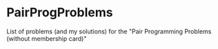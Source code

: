 PairProgProblems
================

List of problems (and my solutions) for the "Pair Programming Problems (without membership card)"
